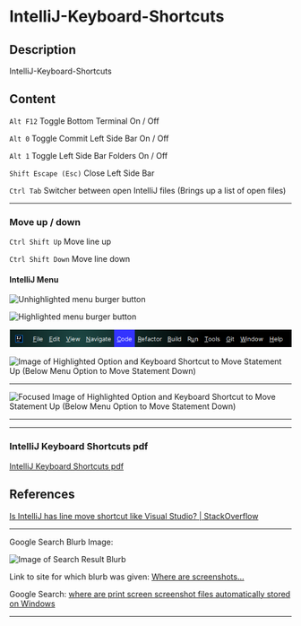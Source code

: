 # IntelliJ-Keyboard-Shortcuts

## Description

IntelliJ-Keyboard-Shortcuts

## Content

`Alt F12` Toggle Bottom Terminal On / Off

`Alt 0` Toggle Commit Left Side Bar On / Off

`Alt 1` Toggle Left Side Bar Folders On / Off

`Shift Escape (Esc)` Close Left Side Bar

`Ctrl Tab` Switcher between open IntelliJ files (Brings up a list of open files)

____

### Move up / down

`Ctrl Shift Up` Move line up

`Ctrl Shift Down` Move line down

#### IntelliJ Menu

![Unhighlighted menu burger button](https://github.com/CoderSales/IntelliJ-Keyboard-Shortcuts/assets/32943259/c2082132-f081-441d-9e01-748b23d58875)

![Highlighted menu burger button](https://github.com/CoderSales/IntelliJ-Keyboard-Shortcuts/assets/32943259/37a07678-e883-42a3-9208-386ee31c8b4f)

![Image of IntelliJ Menu](/static/images/imageOfIntelliJMenu.png)

![Image of Highlighted Option and Keyboard Shortcut to Move Statement Up (Below Menu Option to Move Statement Down)](https://github.com/CoderSales/IntelliJ-Keyboard-Shortcuts/assets/32943259/21e94aae-aefa-4809-98db-88753fd78dc2)

____

![Focused Image of Highlighted Option and Keyboard Shortcut to Move Statement Up (Below Menu Option to Move Statement Down)](https://github.com/CoderSales/IntelliJ-Keyboard-Shortcuts/assets/32943259/101bddd9-4514-4966-9259-08cf8f13a300)

____

____

### IntelliJ Keyboard Shortcuts pdf

[IntelliJ Keyboard Shortcuts pdf](https://resources.jetbrains.com/storage/products/intellij-idea/docs/IntelliJIDEA_ReferenceCard.pdf)

## References

[Is IntelliJ has line move shortcut like Visual Studio? | StackOverflow](https://stackoverflow.com/questions/69422749/is-intellij-has-line-move-shortcut-like-visual-studio)

____

Google Search Blurb Image:

![Image of Search Result Blurb](https://github.com/CoderSales/IntelliJ-Keyboard-Shortcuts/assets/32943259/8a4ceed9-1659-4213-b773-66d41c3ae5d2)

Link to site for which blurb was given: [Where are screenshots...](https://www.androidauthority.com/where-are-screenshots-saved-windows-3341260/#:~:text=However%2C%20using%20the%20Windows%2BPrint,with%20your%20Windows%20account%20name.)

Google Search: [where are print screen screenshot files automatically stored on Windows](https://www.google.com/search?q=where+are+print+screen+screenshot+files+automatically+stored+on+Windows&oq=where+are+print+screen+screenshot+files+automatically+stored+on+Windows&gs_lcrp=EgZjaHJvbWUyBggAEEUYOdIBCTE3NjkzajBqN6gCALACAA&sourceid=chrome&ie=UTF-8)

____

